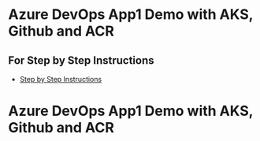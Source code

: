 # Azure DevOps App1 Demo with AKS, Github and ACR

## For Step by Step Instructions
- [Step by Step Instructions](https://github.com/stacksimplify/azure-aks-kubernetes-masterclass/tree/master/19-Azure-DevOps-with-AKS)
# Azure DevOps App1 Demo with AKS, Github and ACR
